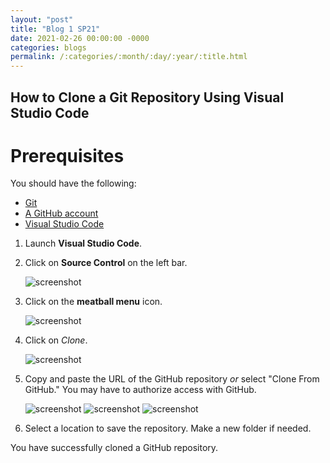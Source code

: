 ```yaml
---
layout: "post"
title: "Blog 1 SP21"
date: 2021-02-26 00:00:00 -0000
categories: blogs
permalink: /:categories/:month/:day/:year/:title.html
---
```

## How to Clone a Git Repository Using Visual Studio Code

# Prerequisites
You should have the following:
* [Git](https://git-scm.com/downloads)
* [A GitHub account](https://github.com/)
* [Visual Studio Code](https://code.visualstudio.com/Download)

1. Launch **Visual Studio Code**.

2. Click on **Source Control** on the left bar.

    ![screenshot](https://i.imgur.com/GPsj4cw.png)

3. Click on the **meatball menu** icon.

    ![screenshot](https://i.imgur.com/4tLL7ZV.png)

4. Click on *Clone*.

    ![screenshot](https://i.imgur.com/4KofR5D.png)

5. Copy and paste the URL of the GitHub repository *or* select "Clone From GitHub." You may have to authorize access with GitHub.

    ![screenshot](https://i.imgur.com/vaoxKct.png)
    ![screenshot](https://i.imgur.com/tAKLq4G.png)
    ![screenshot](https://i.imgur.com/uNTs96l.png)

5. Select a location to save the repository. Make a new folder if needed.

You have successfully cloned a GitHub repository.